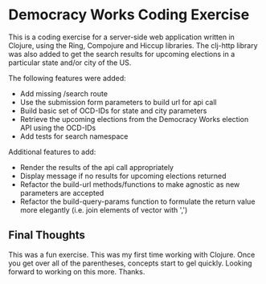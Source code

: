 # Democracy Works Coding Exercise
This is a coding exercise for a server-side web application written in Clojure, using the Ring, Compojure and Hiccup libraries. The clj-http library was also added to get the search results for upcoming elections in a particular state and/or city of the US.

The following features were added:
- Add missing /search route
- Use the submission form parameters to build url for api call
- Build basic set of OCD-IDs for state and city parameters
- Retrieve the upcoming elections from the Democracy Works election API using the OCD-IDs
- Add tests for search namespace

Additional features to add:
- Render the results of the api call appropriately
- Display message if no results for upcoming elections returned
- Refactor the build-url methods/functions to make agnostic as new parameters are accepted
- Refactor the build-query-params function to formulate the return value more elegantly (i.e. join elements of vector with ',')

## Final Thoughts
This was a fun exercise. This was my first time working with Clojure. Once you get over all of the parentheses, concepts start to gel quickly. Looking forward to working on this more. Thanks.
